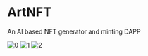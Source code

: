 # ArtNFT
An AI based NFT generator and minting DAPP


![0](https://github.com/Lakshay-Pruthi/ArtNFT/assets/91469717/5658ba49-3ac0-4a1a-bb64-0a2e409983d9)
![1](https://github.com/Lakshay-Pruthi/ArtNFT/assets/91469717/50b11272-e226-46c2-8e45-e05ef371281c)
![2](https://github.com/Lakshay-Pruthi/ArtNFT/assets/91469717/70600529-d2e6-46cb-abed-1a9dc327c849)
